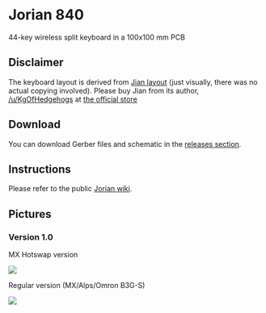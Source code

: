 # Jorian 840

44-key wireless split keyboard in a 100x100 mm PCB

## Disclaimer

The keyboard layout is derived from [Jian layout](http://www.keyboard-layout-editor.com/#/gists/4b6c2af67148f58ddd6c6b2976c4370f) (just visually, there was no actual copying involved).
Please buy Jian from its author, [/u/KgOfHedgehogs](http://reddit.com/u/KgOfHedgehogs) at [the official store](https://killswit.ch)

## Download

You can download Gerber files and schematic in the [releases section](https://github.com/krikun98/jorian_840/releases).

## Instructions

Please refer to the public [Jorian wiki](https://github.com/krikun98/jorian_840/wiki).

## Pictures

### Version 1.0

MX Hotswap version

![](images/pcb_hotswap)

Regular version (MX/Alps/Omron B3G-S)

![](images/pcb_solder)
